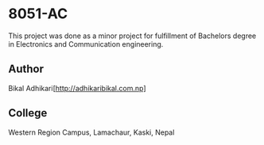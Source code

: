 8051-AC
=======
This project was done as a minor project for fulfillment of Bachelors degree in Electronics and Communication engineering.

## Author
Bikal Adhikari[http://adhikaribikal.com.np]

## College
Western Region Campus, 
Lamachaur, Kaski, Nepal
